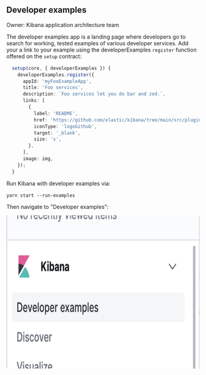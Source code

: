 ## Developer examples

Owner: Kibana application architecture team

The developer examples app is a landing page where developers go to search for working, tested examples of various developer 
services. Add your a link to your example using the developerExamples `register` function offered on the `setup` contract:

```ts
  setup(core, { developerExamples }) {
    developerExamples.register({
      appId: 'myFooExampleApp',
      title: 'Foo services',
      description: `Foo services let you do bar and zed.`,
      links: [
        {
          label: 'README',
          href: 'https://github.com/elastic/kibana/tree/main/src/plugins/foo/README.md',
          iconType: 'logoGithub',
          target: '_blank',
          size: 's',
        },
      ],
      image: img,
    });
  }
```

Run Kibana with developer examples via:

```
yarn start --run-examples
```

Then navigate to "Developer examples":

<img src="./navigation.png" height="400px" />
